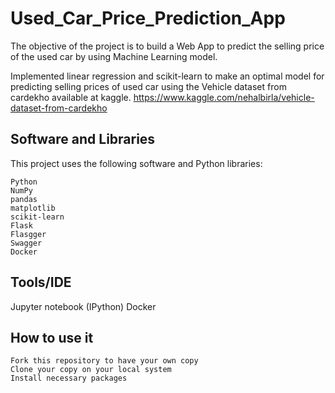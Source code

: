 # Used_Car_Price_Prediction_App

The objective of the project is to build a Web App to predict the selling price of the used car by using Machine Learning model.

Implemented linear regression and scikit-learn to make an optimal model for predicting selling prices of used car using the Vehicle dataset from cardekho available at kaggle. https://www.kaggle.com/nehalbirla/vehicle-dataset-from-cardekho


## Software and Libraries

This project uses the following software and Python libraries:

    Python
    NumPy
    pandas
    matplotlib
    scikit-learn
    Flask
    Flasgger
    Swagger
    Docker

## Tools/IDE

Jupyter notebook (IPython)
Docker

## How to use it

    Fork this repository to have your own copy
    Clone your copy on your local system
    Install necessary packages
